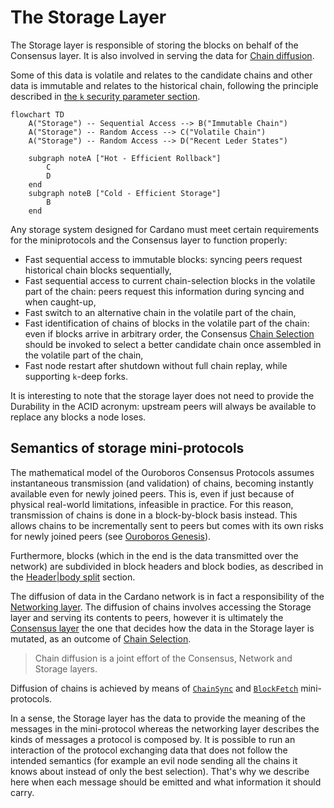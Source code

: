 # The Storage Layer

The Storage layer is responsible of storing the blocks on behalf of the
Consensus layer. It is also involved in serving the data for [Chain
diffusion](./diffusion.md).


Some of this data is volatile and relates to the candidate chains and other data
is immutable and relates to the historical chain, following the principle
described in [the `k` security parameter
section](../consensus/chainsel.md#the-k-security-parameter).

```mermaid
flowchart TD
    A("Storage") -- Sequential Access --> B("Immutable Chain")
    A("Storage") -- Random Access --> C("Volatile Chain")
    A("Storage") -- Random Access --> D("Recent Leder States")

    subgraph noteA ["Hot - Efficient Rollback"]
        C
        D
    end
    subgraph noteB ["Cold - Efficient Storage"]
        B
    end
```

Any storage system designed for Cardano must meet certain requirements for the
miniprotocols and the Consensus layer to function properly:
- Fast sequential access to immutable blocks: syncing peers request historical
  chain blocks sequentially,
- Fast sequential access to current chain-selection blocks in the volatile part
  of the chain: peers request this information during syncing and when
  caught-up,
- Fast switch to an alternative chain in the volatile part of the chain,
- Fast identification of chains of blocks in the volatile part of the chain:
  even if blocks arrive in arbitrary order, the Consensus [Chain
  Selection](../consensus/chainsel.md) should be invoked to select a better
  candidate chain once assembled in the volatile part of the chain,
- Fast node restart after shutdown without full chain replay, while supporting
  `k`-deep forks.

It is interesting to note that the storage layer does not need to provide the
Durability in the ACID acronym: upstream peers will always be available to
replace any blocks a node loses.

## Semantics of storage mini-protocols

The mathematical model of the Ouroboros Consensus Protocols assumes
instantaneous transmission (and validation) of chains, becoming instantly
available even for newly joined peers. This is, even if just because of physical
real-world limitations, infeasible in practice. For this reason, transmission of
chains is done in a block-by-block basis instead. This allows chains to be
incrementally sent to peers but comes with its own risks for newly joined peers
(see [Ouroboros Genesis](../consensus/chainsel.md#ouroboros-genesis)).

Furthermore, blocks (which in the end is the data transmitted over the network)
are subdivided in block headers and block bodies, as described in the
[Header|body split](../consensus/#headerbody-split) section.

The diffusion of data in the Cardano network is in fact a responsibility of the
[Networking layer](../network/). The diffusion of chains involves accessing the
Storage layer and serving its contents to peers, however it is ultimately the
[Consensus layer](../consensus/) the one that decides how the data in the
Storage layer is mutated, as an outcome of [Chain
Selection](../consensus/chainsel.md).

> Chain diffusion is a joint effort of the Consensus, Network and Storage
> layers.

Diffusion of chains is achieved by means of
[`ChainSync`](../network/chainsync.md) and
[`BlockFetch`](./network/blockfetch.md) mini-protocols.

In a sense, the Storage layer has the data to provide the meaning of the
messages in the mini-protocol whereas the networking layer describes the kinds
of messages a protocol is composed by. It is possible to run an interaction of
the protocol exchanging data that does not follow the intended semantics (for
example an evil node sending all the chains it knows about instead of only the
best selection). That's why we describe here when each message should be emitted
and what information it should carry.
